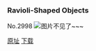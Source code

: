 ### Ravioli-Shaped Objects
No.2998
![图片不见了~~~](https://imgs.xkcd.com/comics/ravioli_shaped_objects.png)

[原址](https://xkcd.com//2998) [下载](https://imgs.xkcd.com/comics/ravioli_shaped_objects.png)

